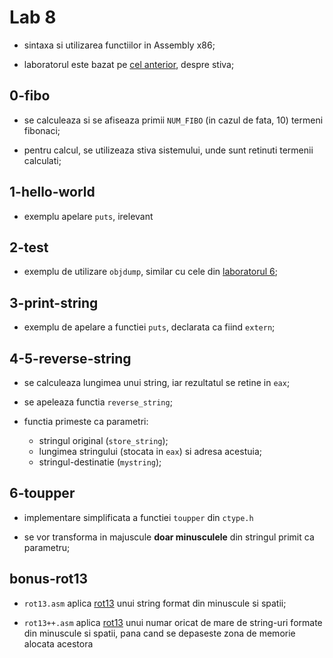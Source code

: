 # Lab 8

- sintaxa si utilizarea functiilor in Assembly x86;

- laboratorul este bazat pe [cel anterior](https://github.com/teodutu/IOCLA/tree/master/Laburi/Lab7), despre stiva;

## 0-fibo

- se calculeaza si se afiseaza primii `NUM_FIBO` (in cazul de fata, 10) termeni fibonaci;

- pentru calcul, se utilizeaza stiva sistemului, unde sunt retinuti termenii calculati;

## 1-hello-world

- exemplu apelare `puts`, irelevant

## 2-test

- exemplu de utilizare `objdump`, similar cu cele din [laboratorul 6](https://ocw.cs.pub.ro/courses/iocla/laboratoare/laborator-06);

## 3-print-string

- exemplu de apelare a functiei `puts`, declarata ca fiind `extern`;

## 4-5-reverse-string

- se calculeaza lungimea unui string, iar rezultatul se retine in `eax`;

- se apeleaza functia `reverse_string`;

- functia primeste ca parametri:
	- stringul original (`store_string`);
	- lungimea stringului (stocata in `eax`) si adresa acestuia;
	- stringul-destinatie (`mystring`);

## 6-toupper

- implementare simplificata a functiei `toupper` din `ctype.h`

- se vor transforma in majuscule **doar minusculele** din stringul primit ca parametru;

## bonus-rot13

- `rot13.asm` aplica [rot13](https://en.wikipedia.org/wiki/ROT13) unui string format din minuscule si spatii;

- `rot13++.asm` aplica [rot13](https://en.wikipedia.org/wiki/ROT13) unui numar oricat de mare de string-uri formate din minuscule si spatii, pana cand se depaseste zona de memorie alocata acestora
